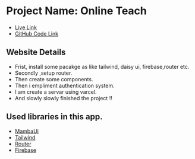 # Project Name: Online Teach

- [Live Link]()
- [GitHub Code Link](https://github.com/programming-hero-web-course1/b610-learning-platform-client-side-ripassorker2)

## Website Details
- Frist, install some pacakge as like tailwind, daisy ui, firebase,router etc. 
- Secondly ,setup router.
- Then create some components.
- Then i empliment authentication system.
- I am create a servar using varcel.
- And slowly slowly finished the project !!

## Used libraries in this app.

- [MambaUi](https://www.mambaui.com)
- [Tailwind](https://tailwindcomponents.com)
- [Router](https://reactrouter.com/en/main)
- [Firebase](https://console.firebase.google.com/u/0/)